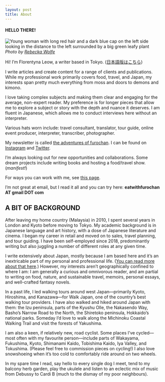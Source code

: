 ```yaml
---
layout: post
title: About
---
```


#### HELLO THERE! 

![Young woman with long red hair and a dark blue cap on the left side looking in the distance to the left surrounded by a big green leafy plant](https://piccolo-portfolios.github.io/florentyna-leow/assets/images/flory-leow.jpg)
_Photo by [Rebecka Wolfe](https://www.rebeckawolfe.com/about)_

Hi! I’m Florentyna Leow, a writer based in Tokyo. ([日本語版はこちら](about-jp.html))

I write articles and create content for a range of clients and publications. While my professional work primarily covers food, travel, and Japan, my interests span pretty much everything from moss and doors to demons and kimono. 

I love taking complex subjects and making them clear and engaging for the average, non-expert reader. My preference is for longer pieces that allow me to explore a subject or story with the depth and nuance it deserves. I am fluent in Japanese, which allows me to conduct interviews here without an interpreter. 

Various hats worn include: travel consultant, translator, tour guide, online event producer, interpreter, transcriber, photographer. 

My newsletter is called [the adventures of furochan](https://furochan.substack.com/). I can be found on [Instagram](https://www.instagram.com/furochan_eats/) and [Twitter](https://twitter.com/furochan_eats). 

I’m always looking out for new opportunities and collaborations. Some dream projects include writing books and hosting a food/travel show. (*manifest!*) 

For ways you can work with me, see [this page](LINK-HOLDER-SERVICES). 

I’m not great at email, but I read it all and you can try here: **eatwithfurochan AT gmail DOT com**

## A BIT OF BACKGROUND

After leaving my home country (Malaysia) in 2010, I spent several years in London and Kyoto before moving to Tokyo. My academic background is in Japanese language and art history, with a dose of Japanese literature and cinema. I began my career in retail and moved on to sales, travel planning, and tour guiding. I have been self-employed since 2018, predominantly writing but also juggling a number of different roles at any given time.  

I write extensively about Japan, mostly because I am based here and it’s an inextricable part of my personal and professional life. ([You can read more about that here](https://withoutapath.com/flory-leow/).) However, my interests aren’t geographically confined to where I am: I am generally a curious and omnivorous reader, and am partial to writing on food, nature, and sustainable travel, memoirs, personal essays, and well-crafted fantasy novels. 

In a past life, I led walking tours around west Japan––primarily Kyoto, Hiroshima, and Kanazawa––for Walk Japan, one of the country’s best walking tour providers. I have also walked and hiked around Japan with them: the Izu peninsula, parts of the Kyushu Olle, the Nakasendo Way, Basho’s Narrow Road to the North, the Shiretoko peninsula, Hokkaido’s national parks. Someday I’d love to walk along the Michinoku Coastal Walking Trail and visit the forests of Yakushima. 

I am also a keen, if relatively new, road cyclist. Some places I’ve cycled––most often with my favourite person––include parts of Wakayama, Fukushima, Kyoto, Shimanami Kaido, Tobishima Kaido, Iya Valley, and Tokushima. (Please feel free to commission pieces on cycling!) I also love snowshoeing when it’s too cold to comfortably ride around on two wheels. 

In my spare time I read, say hello to every single dog I meet, tend to my balcony herb garden, play the ukulele and listen to an eclectic mix of music from Debussy to Cardi B (much to the dismay of my poor neighbours). 

